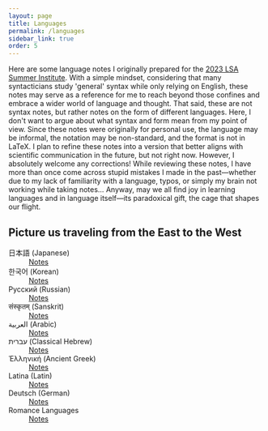 ```yaml
---
layout: page
title: Languages
permalink: /languages
sidebar_link: true
order: 5
---
```


<p>
  Here are some language notes I originally prepared for the <a href="https://websites.umass.edu/lingstitute2023/">2023 LSA Summer Institute</a>. With a simple mindset, considering that many syntacticians study 'general' syntax while only relying on English, these notes may serve as a reference for me to reach beyond those confines and embrace a wider world of language and thought. That said, these are not syntax notes, but rather notes on the form of different languages. Here, I don't want to argue about what syntax and form mean from my point of view. Since these notes were originally for personal use, the language may be informal, the notation may be non-standard, and the format is not in LaTeX. I plan to refine these notes into a version that better aligns with scientific communication in the future, but not right now. However, I absolutely welcome any corrections! While reviewing these notes, I have more than once come across stupid mistakes I made in the past—whether due to my lack of familiarity with a language, typos, or simply my brain not working while taking notes… Anyway, may we all find joy in learning languages and in language itself—its paradoxical gift, the cage that shapes our flight.
</p>

<h2>Picture us traveling from the East to the West</h2>
<dl>
  <dt>日本語 (Japanese)</dt>
  <dd><a href="https://docs.google.com/document/d/18HjCJwSZJV3pVhX8PeG9QKAMttvqb4wr/edit?usp=sharing&ouid=106182589394752820012&rtpof=true&sd=true">Notes</a></dd>

  <dt>한국어 (Korean)</dt>
  <dd><a href="https://docs.google.com/document/d/1Wli9GV04l-8nq3z2exDSNyiE0ZM1J-vg/edit?usp=sharing&ouid=106182589394752820012&rtpof=true&sd=true">Notes</a></dd>

  <dt>Русский (Russian)</dt>
  <dd><a href="https://docs.google.com/document/d/1U9fQoUWbprYRaL0CYUVf5hvOMZRlhvFg/edit?usp=sharing&ouid=106182589394752820012&rtpof=true&sd=true">Notes</a></dd>

  <dt>संस्कृतम् (Sanskrit)</dt>
  <dd><a href="https://docs.google.com/document/d/1cBBkbVYIfqbZgyc3tTJ_r-CKzy7AZr5H/edit?usp=sharing&ouid=106182589394752820012&rtpof=true&sd=true">Notes</a></dd>

  <dt>العربية (Arabic)</dt>
  <dd><a href="https://docs.google.com/document/d/1edr4W59C1hZIc8qVmCUa2V4Zqk5jrU8g/edit?usp=sharing&ouid=106182589394752820012&rtpof=true&sd=true">Notes</a></dd>

  <dt>עברית (Classical Hebrew)</dt>
  <dd><a href="https://docs.google.com/document/d/1sM63cbxRKHE2kcPstldddokp34vQFWAb/edit?usp=sharing&ouid=106182589394752820012&rtpof=true&sd=true">Notes</a></dd>

  <dt>Ἑλληνική (Ancient Greek)</dt>
  <dd><a href="https://docs.google.com/document/d/15ngugT8502xrE9Jp0Sy8uB-blgsnLjub/edit?usp=sharing&ouid=106182589394752820012&rtpof=true&sd=true">Notes</a></dd>

  <dt>Latina (Latin)</dt>
  <dd><a href="https://docs.google.com/document/d/1XT7JxYC8hyDIzeeD220lFQudeceWrr3d/edit?usp=sharing&ouid=106182589394752820012&rtpof=true&sd=true">Notes</a></dd>

  <dt>Deutsch (German)</dt>
  <dd><a href="https://docs.google.com/document/d/1P2YbDfXRbwQxMFOZbUT0vGK7U47K_Kgj/edit?usp=sharing&ouid=106182589394752820012&rtpof=true&sd=true">Notes</a></dd>

  <dt>Romance Languages</dt>
  <dd><a href="https://docs.google.com/document/d/1TljzA1lRhxe3TNKSDYhM4NlumOSMe3mn/edit?usp=sharing&ouid=106182589394752820012&rtpof=true&sd=true">Notes</a></dd>
</dl>

